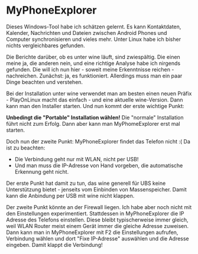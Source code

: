 # MyPhoneExplorer

Dieses Windows-Tool habe ich schätzen gelernt. Es kann Kontaktdaten, Kalender, Nachrichten und Dateien zwischen Android Phones und Computer synchronisieren und vieles mehr. Unter Linux habe ich bisher nichts vergleichbares gefunden.

Die Berichte darüber, ob es unter wine läuft, sind zwiespältig. Die einen meine ja, die anderen nein, und eine richtige Analyse habe ich nirgends gefunden. Die will ich nun hier - soweit meine Erkenntnisse reichen - nachreichen. Zunächst: ja, es funktioniert. Allerdings muss man ein paar Dinge beachten und verstehen.

Bei der Installation unter wine verwendet man am besten einen neuen Präfix - PlayOnLinux macht das einfach - und eine aktuelle wine-Version. Dann kann man den Installer starten. Und nun kommt der erste wichtige Punkt:

__Unbedingt die "Portable" Installation wählen!__ Die "normale" Installation führt nicht zum Erfolg. Dann aber kann man MyPhomeExplorer erst mal starten.

Doch nun der zweite Punkt: MyPhoneExplorer findet das Telefon nicht :( Da ist zu beachten:

* Die Verbindung geht nur mit WLAN, nicht per USB!
* Und man muss die IP-Adresse von Hand vorgeben, die automatische Erkennung geht nicht.

Der erste Punkt hat damit zu tun, das wine generell für UBS keine Unterstützung bietet - jenseits vom Einbinden von Massenspeicher. Damit kann die Anbindung per USB mit wine nicht klappen.

Der zweite Punkt könnte an der Firewall liegen. Ich habe aber noch nicht mit den Einstellungen experimentiert. Stattdessen in MyPhoneExplorer die IP Adresse des Telefons einstellen. Diese bleibt typischerweise immer gleich, weil WLAN Router meist einem Gerät immer die gleiche Adresse zuweisen. Dann kann man in MyPhoneExplorer mit F2 die Einstellungen aufrufen, Verbindung wählen und dort "Fixe IP-Adresse" auswählen und die Adresse eingeben. Damit klappt die Verbindung!
